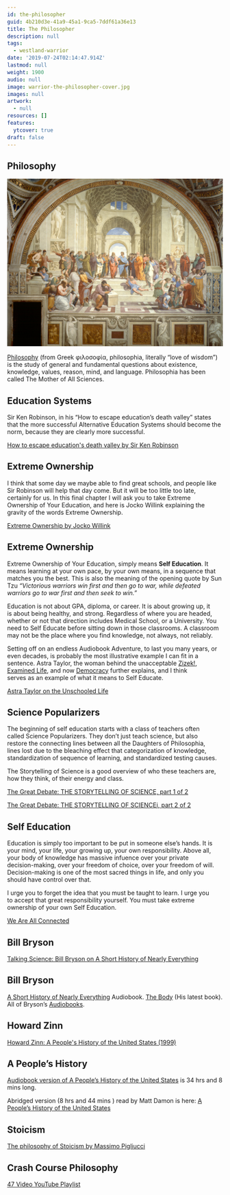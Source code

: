 ```yaml
---
id: the-philosopher
guid: 4b210d3e-41a9-45a1-9ca5-7ddf61a36e13
title: The Philosopher
description: null
tags:
  - westland-warrior
date: '2019-07-24T02:14:47.914Z'
lastmod: null
weight: 1900
audio: null
image: warrior-the-philosopher-cover.jpg
images: null
artwork:
  - null
resources: []
features:
  ytcover: true
draft: false
---
```


## Philosophy

![Philosophy](files/school-of-athens.jpg)

[Philosophy](https://en.wikipedia.org/wiki/Philosophy) (from Greek φιλοσοφία, philosophia, literally “love of wisdom”) is the study of general and fundamental questions about existence, knowledge, values, reason, mind, and language. Philosophia has been called The Mother of All Sciences.

## Education Systems

Sir Ken Robinson, in his “How to escape education’s death valley” states\
that the more successful Alternative Education Systems should become the\
norm, because they are clearly more successful.

[How to escape education's death valley by Sir Ken Robinson](https://www.youtube.com/watch?v=wX78iKhInsc "Play Video")

## Extreme Ownership

I think that some day we maybe able to find great schools, and people like\
Sir Robinson will help that day come. But it will be too little too late,\
certainly for us. In this final chapter I will ask you to take Extreme\
Ownership of Your Education, and here is Jocko Willink explaining the\
gravity of the words Extreme Ownership.

[Extreme Ownership by Jocko Willink](https://www.youtube.com/watch?v=ljqra3BcqWM "Play Video")

## Extreme Ownership

Extreme Ownership of Your Education, simply means **Self Education**. It\
means learning at your own pace, by your own means, in a sequence that\
matches you the best. This is also the meaning of the opening quote by Sun\
Tzu *“Victorious warriors win first and then go to war, while defeated\
warriors go to war first and then seek to win.”*

Education is not about GPA, diploma, or career. It is about growing up, it\
is about being healthy, and strong. Regardless of where you are headed,\
whether or not that direction includes Medical School, or a University. You\
need to Self Educate before sitting down in those classrooms. A classroom\
may not be the place where you find knowledge, not always, not reliably.

Setting off on an endless Audiobook Adventure, to last you many years, or\
even decades, is probably the most illustrative example I can fit in a\
sentence. Astra Taylor, the woman behind the unacceptable [Zizek!](https://www.youtube.com/watch?v=enyG430I2nk),\
[Examined Life](https://www.youtube.com/watch?v=1zwmum5_ofU), and now [Democracy](https://www.youtube.com/watch?v=OHxRj9JWQMs) further explains, and I think\
serves as an example of what it means to Self Educate.

[Astra Taylor on the Unschooled Life](https://www.youtube.com/watch?v=LwIyy1Fi-4Q "Play Video")

## Science Popularizers

The beginning of self education starts with a class of teachers often\
called Science Popularizers. They don’t just teach science, but also\
restore the connecting lines between all the Daughters of Philosophia,\
lines lost due to the bleaching effect that categorization of knowledge,\
standardization of sequence of learning, and standardized testing causes.

The Storytelling of Science is a good overview of who these teachers are,\
how they think, of their energy and class.

[The Great Debate: THE STORYTELLING OF SCIENCE, part 1 of 2](https://www.youtube.com/watch?v=_J4QPz52Sfo "Play Video")

[The Great Debate: THE STORYTELLING OF SCIENCEi, part 2 of 2](https://www.youtube.com/watch?v=40YIIaF1qiw "Play Video")

## Self Education

Education is simply too important to be put in someone else’s hands. It is\
your mind, your life, your growing up, your own responsibility. Above all,\
your body of knowledge has massive infuence over your private\
decision-making, over your freedom of choice, over your freedom of will.\
Decision-making is one of the most sacred things in life, and only you\
should have control over that.

I urge you to forget the idea that you must be taught to learn. I urge you\
to accept that great responsibility yourself. You must take extreme\
ownership of your own Self Education.

[We Are All Connected](https://www.youtube.com/watch?v=XGK84Poeynk "Play Video")

## Bill Bryson

[Talking Science: Bill Bryson on A Short History of Nearly Everything](https://www.youtube.com/watch?v=4gb-hnbHbjw "Play Video")

## Bill Bryson

[A Short History of Nearly Everything](https://www.audible.com/pd/A-Short-History-of-Nearly-Everything-Audiobook/B002V0KFPW) Audiobook. [The Body](https://www.audible.com/pd/The-Body-Audiobook/0147526922) (His latest book). All of Bryson’s [Audiobooks](https://www.audible.com/author/Bill-Bryson/B000APXTVM).

## Howard Zinn

[Howard Zinn: A People's History of the United States (1999)](https://www.youtube.com/watch?v=Vn_m9WCd-88 "Play Video")

## A People’s History

[Audiobook version of A People’s History of the United States](https://www.audible.com/pd/A-Peoples-History-of-the-United-States-Audiobook/B0030H777E) is 34 hrs and 8 mins long.

Abridged version (8 hrs and 44 mins ) read by Matt Damon is here: [A\
People’s History of the United States](https://www.audible.com/pd/A-Peoples-History-of-the-United-States-Audiobook/B002V5CKGE)

## Stoicism

[The philosophy of Stoicism by Massimo Pigliucci](https://www.youtube.com/watch?v=R9OCA6UFE-0 "Play Video")

## Crash Course Philosophy

[47 Video YouTube Playlist](https://www.youtube.com/playlist?list=PL8dPuuaLjXtNgK6MZucdYldNkMybYIHKR)

